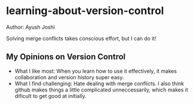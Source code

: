 # learning-about-version-control
Author: Ayush Joshi

Solving merge conflicts takes conscious effort, but I can do it!

## My Opinions on Version Control
- What I like most: When you learn how to use it effectively, it makes collaboration and version history super easy. 
- What I find challenging: Hate dealing with merge conflicts. I also think github makes things a little complicated unneccessarily, which makes it dificult to get good at initially.